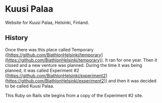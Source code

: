 
# Kuusi Palaa
Website for Kuusi Palaa, Helsinki, Finland.

## History
Once there was this place called Temporary ([https://github.com/BiathlonHelsinki/temporary](https://github.com/BiathlonHelsinki/temporary)). It ran for one year. Then it closed and a new venture was planned. During the time it was being planned, it was called Experiment #2 ([https://github.com/BiathlonHelsinki/experiment2](https://github.com/BiathlonHelsinki/experiment2)) and then it was decided to be called Kuusi Palaa.

This Ruby on Rails site begins from a copy of the Experiment #2 site.
